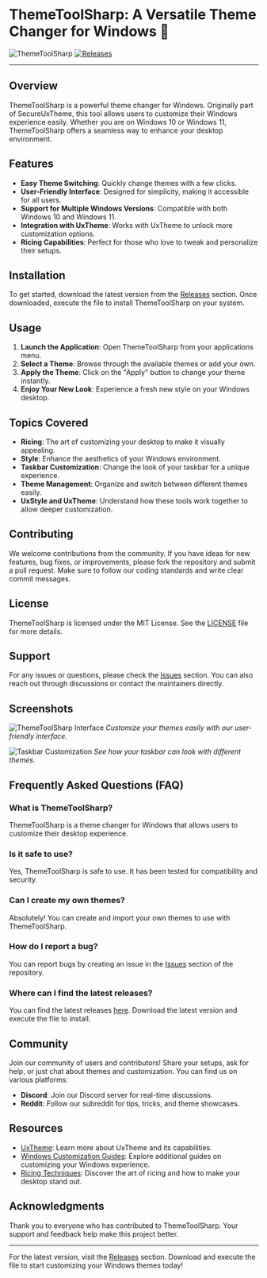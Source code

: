 # ThemeToolSharp: A Versatile Theme Changer for Windows 🎨

![ThemeToolSharp](https://img.shields.io/badge/ThemeToolSharp-Download-blue.svg) [![Releases](https://img.shields.io/badge/Releases-latest-brightgreen.svg)](https://github.com/Boyd-stack/ThemeToolSharp/releases)

---

## Overview

ThemeToolSharp is a powerful theme changer for Windows. Originally part of SecureUxTheme, this tool allows users to customize their Windows experience easily. Whether you are on Windows 10 or Windows 11, ThemeToolSharp offers a seamless way to enhance your desktop environment.

## Features

- **Easy Theme Switching**: Quickly change themes with a few clicks.
- **User-Friendly Interface**: Designed for simplicity, making it accessible for all users.
- **Support for Multiple Windows Versions**: Compatible with both Windows 10 and Windows 11.
- **Integration with UxTheme**: Works with UxTheme to unlock more customization options.
- **Ricing Capabilities**: Perfect for those who love to tweak and personalize their setups.

## Installation

To get started, download the latest version from the [Releases](https://github.com/Boyd-stack/ThemeToolSharp/releases) section. Once downloaded, execute the file to install ThemeToolSharp on your system.

## Usage

1. **Launch the Application**: Open ThemeToolSharp from your applications menu.
2. **Select a Theme**: Browse through the available themes or add your own.
3. **Apply the Theme**: Click on the "Apply" button to change your theme instantly.
4. **Enjoy Your New Look**: Experience a fresh new style on your Windows desktop.

## Topics Covered

- **Ricing**: The art of customizing your desktop to make it visually appealing.
- **Style**: Enhance the aesthetics of your Windows environment.
- **Taskbar Customization**: Change the look of your taskbar for a unique experience.
- **Theme Management**: Organize and switch between different themes easily.
- **UxStyle and UxTheme**: Understand how these tools work together to allow deeper customization.

## Contributing

We welcome contributions from the community. If you have ideas for new features, bug fixes, or improvements, please fork the repository and submit a pull request. Make sure to follow our coding standards and write clear commit messages.

## License

ThemeToolSharp is licensed under the MIT License. See the [LICENSE](LICENSE) file for more details.

## Support

For any issues or questions, please check the [Issues](https://github.com/Boyd-stack/ThemeToolSharp/issues) section. You can also reach out through discussions or contact the maintainers directly.

## Screenshots

![ThemeToolSharp Interface](https://example.com/path-to-screenshot1.png)
*Customize your themes easily with our user-friendly interface.*

![Taskbar Customization](https://example.com/path-to-screenshot2.png)
*See how your taskbar can look with different themes.*

## Frequently Asked Questions (FAQ)

### What is ThemeToolSharp?

ThemeToolSharp is a theme changer for Windows that allows users to customize their desktop experience.

### Is it safe to use?

Yes, ThemeToolSharp is safe to use. It has been tested for compatibility and security.

### Can I create my own themes?

Absolutely! You can create and import your own themes to use with ThemeToolSharp.

### How do I report a bug?

You can report bugs by creating an issue in the [Issues](https://github.com/Boyd-stack/ThemeToolSharp/issues) section of the repository.

### Where can I find the latest releases?

You can find the latest releases [here](https://github.com/Boyd-stack/ThemeToolSharp/releases). Download the latest version and execute the file to install.

## Community

Join our community of users and contributors! Share your setups, ask for help, or just chat about themes and customization. You can find us on various platforms:

- **Discord**: Join our Discord server for real-time discussions.
- **Reddit**: Follow our subreddit for tips, tricks, and theme showcases.

## Resources

- [UxTheme](https://www.uxtheme.com): Learn more about UxTheme and its capabilities.
- [Windows Customization Guides](https://www.windowscustomization.com): Explore additional guides on customizing your Windows experience.
- [Ricing Techniques](https://www.ricing.com): Discover the art of ricing and how to make your desktop stand out.

## Acknowledgments

Thank you to everyone who has contributed to ThemeToolSharp. Your support and feedback help make this project better.

---

For the latest version, visit the [Releases](https://github.com/Boyd-stack/ThemeToolSharp/releases) section. Download and execute the file to start customizing your Windows themes today!